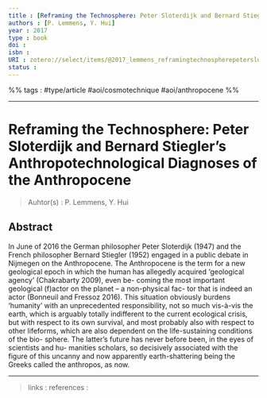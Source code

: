 ```yaml
---
title : [Reframing the Technosphere: Peter Sloterdijk and Bernard Stiegler’s Anthropotechnological Diagnoses of the Anthropocene]
authors : [P. Lemmens, Y. Hui]
year : 2017
type : book
doi : 
isbn : 
URI : zotero://select/items/@2017_lemmens_reframingtechnospherepetersloterdijkbernardstiegleranthropotechnologicaldiagnosesanthropocenea
status : 
---
```


%% tags : #type/article #aoi/cosmotechnique #aoi/anthropocene   %% 

---

Reframing the Technosphere: Peter Sloterdijk and Bernard Stiegler’s Anthropotechnological Diagnoses of the Anthropocene
===
> Auhtor(s) : P. Lemmens, Y. Hui

## Abstract
In June of 2016 the German philosopher Peter Sloterdijk (1947) and the French philosopher Bernard Stiegler (1952) engaged in a public debate in Nijmegen on the Anthropocene. The Anthropocene is the term for a new geological epoch in which the human has allegedly acquired ‘geological agency’ (Chakrabarty 2009), even be- coming the most important geological (f)actor on the planet – a non-physical fac- tor that is indeed an actor (Bonneuil and Fressoz 2016). This situation obviously burdens ‘humanity’ with an unprecedented responsibility, not so much vis-à-vis the earth, which is arguably totally indifferent to the current ecological crisis, but with respect to its own survival, and most probably also with respect to other lifeforms, which are also dependent on the life-sustaining conditions of the bio- sphere. The latter’s future has never before been, in the eyes of scientists and hu- manities scholars, so decisively associated with the figure of this uncanny and now apparently earth-shattering being the Greeks called the anthropos, as now.



---
> links : 
> references : 

